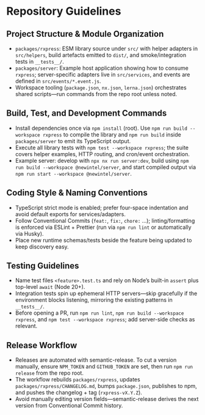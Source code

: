 # Repository Guidelines

## Project Structure & Module Organization

- `packages/rxpress`: ESM library source under `src/` with helper adapters in `src/helpers`, build artefacts emitted to `dist/`, and smoke/integration tests in `__tests__/`.
- `packages/server`: Example host application showing how to consume `rxpress`; server-specific adapters live in `src/services`, and events are defined in `src/events/*.event.js`.
- Workspace tooling (`package.json`, `nx.json`, `lerna.json`) orchestrates shared scripts—run commands from the repo root unless noted.

## Build, Test, and Development Commands

- Install dependencies once via `npm install` (root). Use `npm run build --workspace rxpress` to compile the library and `npm run build` inside `packages/server` to emit its TypeScript output.
- Execute all library tests with `npm test --workspace rxpress`; the suite covers helper examples, HTTP routing, and cron/event orchestration.
- Example server: develop with `npx nx run server:dev`, build using `npm run build --workspace @newintel/server`, and start compiled output via `npm run start --workspace @newintel/server`.

## Coding Style & Naming Conventions

- TypeScript strict mode is enabled; prefer four-space indentation and avoid default exports for services/adapters.
- Follow Conventional Commits (`feat:`, `fix:`, `chore:` …); linting/formatting is enforced via ESLint + Prettier (run via `npm run lint` or automatically via Husky).
- Place new runtime schemas/tests beside the feature being updated to keep discovery easy.

## Testing Guidelines

- Name test files `<feature>.test.ts` and rely on Node’s built-in `assert` plus top-level `await` (Node 20+).
- Integration tests spin up ephemeral HTTP servers—skip gracefully if the environment blocks listening, mirroring the existing patterns in `__tests__/`.
- Before opening a PR, run `npm run lint`, `npm run build --workspace rxpress`, and `npm test --workspace rxpress`; add server-side checks as relevant.

## Release Workflow

- Releases are automated with semantic-release. To cut a version manually, ensure `NPM_TOKEN` and `GITHUB_TOKEN` are set, then run `npm run release` from the repo root.
- The workflow rebuilds `packages/rxpress`, updates `packages/rxpress/CHANGELOG.md`, bumps `package.json`, publishes to npm, and pushes the changelog + tag (`rxpress-vX.Y.Z`).
- Avoid manually editing version fields—semantic-release derives the next version from Conventional Commit history.
